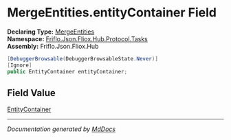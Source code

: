 ﻿<!--  
  <auto-generated>   
    The contents of this file were generated by a tool.  
    Changes to this file may be list if the file is regenerated  
  </auto-generated>   
-->

# MergeEntities.entityContainer Field

**Declaring Type:** [MergeEntities](../index.md)  
**Namespace:** [Friflo.Json.Fliox.Hub.Protocol.Tasks](../../index.md)  
**Assembly:** Friflo.Json.Fliox.Hub

```csharp
[DebuggerBrowsable(DebuggerBrowsableState.Never)]
[Ignore]
public EntityContainer entityContainer;
```

## Field Value

[EntityContainer](../../../../Host/EntityContainer/index.md)

___

*Documentation generated by [MdDocs](https://github.com/ap0llo/mddocs)*

